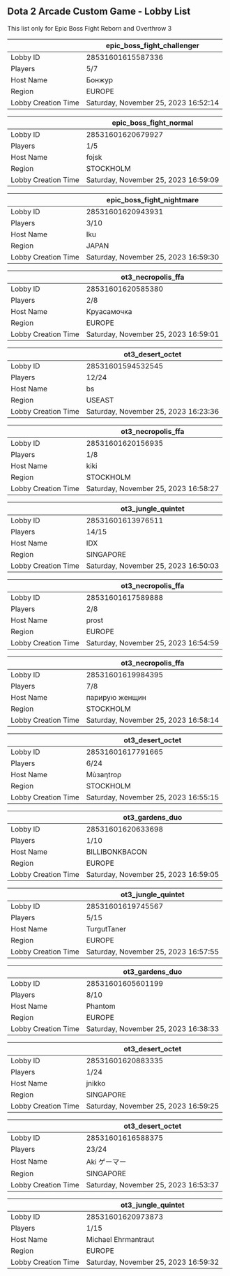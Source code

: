 ## Dota 2 Arcade Custom Game - Lobby List

This list only for Epic Boss Fight Reborn and Overthrow 3

|  | epic_boss_fight_challenger |
| ------ | ------ |
| Lobby ID | 28531601615587336 |
| Players | 5/7 |
| Host Name | Бонжур |
| Region | EUROPE |
| Lobby Creation Time | Saturday, November 25, 2023 16:52:14 |


|  | epic_boss_fight_normal |
| ------ | ------ |
| Lobby ID | 28531601620679927 |
| Players | 1/5 |
| Host Name | fojsk |
| Region | STOCKHOLM |
| Lobby Creation Time | Saturday, November 25, 2023 16:59:09 |


|  | epic_boss_fight_nightmare |
| ------ | ------ |
| Lobby ID | 28531601620943931 |
| Players | 3/10 |
| Host Name | Iku |
| Region | JAPAN |
| Lobby Creation Time | Saturday, November 25, 2023 16:59:30 |


|  | ot3_necropolis_ffa |
| ------ | ------ |
| Lobby ID | 28531601620585380 |
| Players | 2/8 |
| Host Name | Круасамочка |
| Region | EUROPE |
| Lobby Creation Time | Saturday, November 25, 2023 16:59:01 |


|  | ot3_desert_octet |
| ------ | ------ |
| Lobby ID | 28531601594532545 |
| Players | 12/24 |
| Host Name | bs |
| Region | USEAST |
| Lobby Creation Time | Saturday, November 25, 2023 16:23:36 |


|  | ot3_necropolis_ffa |
| ------ | ------ |
| Lobby ID | 28531601620156935 |
| Players | 1/8 |
| Host Name | kiki |
| Region | STOCKHOLM |
| Lobby Creation Time | Saturday, November 25, 2023 16:58:27 |


|  | ot3_jungle_quintet |
| ------ | ------ |
| Lobby ID | 28531601613976511 |
| Players | 14/15 |
| Host Name | IDX |
| Region | SINGAPORE |
| Lobby Creation Time | Saturday, November 25, 2023 16:50:03 |


|  | ot3_necropolis_ffa |
| ------ | ------ |
| Lobby ID | 28531601617589888 |
| Players | 2/8 |
| Host Name | prost |
| Region | EUROPE |
| Lobby Creation Time | Saturday, November 25, 2023 16:54:59 |


|  | ot3_necropolis_ffa |
| ------ | ------ |
| Lobby ID | 28531601619984395 |
| Players | 7/8 |
| Host Name | парирую женщин |
| Region | STOCKHOLM |
| Lobby Creation Time | Saturday, November 25, 2023 16:58:14 |


|  | ot3_desert_octet |
| ------ | ------ |
| Lobby ID | 28531601617791665 |
| Players | 6/24 |
| Host Name | Mùзaηtroρ |
| Region | STOCKHOLM |
| Lobby Creation Time | Saturday, November 25, 2023 16:55:15 |


|  | ot3_gardens_duo |
| ------ | ------ |
| Lobby ID | 28531601620633698 |
| Players | 1/10 |
| Host Name | BILLIBONKBACON |
| Region | EUROPE |
| Lobby Creation Time | Saturday, November 25, 2023 16:59:05 |


|  | ot3_jungle_quintet |
| ------ | ------ |
| Lobby ID | 28531601619745567 |
| Players | 5/15 |
| Host Name | TurgutTaner |
| Region | EUROPE |
| Lobby Creation Time | Saturday, November 25, 2023 16:57:55 |


|  | ot3_gardens_duo |
| ------ | ------ |
| Lobby ID | 28531601605601199 |
| Players | 8/10 |
| Host Name | Phantom |
| Region | EUROPE |
| Lobby Creation Time | Saturday, November 25, 2023 16:38:33 |


|  | ot3_desert_octet |
| ------ | ------ |
| Lobby ID | 28531601620883335 |
| Players | 1/24 |
| Host Name | jnikko |
| Region | SINGAPORE |
| Lobby Creation Time | Saturday, November 25, 2023 16:59:25 |


|  | ot3_desert_octet |
| ------ | ------ |
| Lobby ID | 28531601616588375 |
| Players | 23/24 |
| Host Name | Aki ゲーマー |
| Region | SINGAPORE |
| Lobby Creation Time | Saturday, November 25, 2023 16:53:37 |


|  | ot3_jungle_quintet |
| ------ | ------ |
| Lobby ID | 28531601620973873 |
| Players | 1/15 |
| Host Name | Michael Ehrmantraut |
| Region | EUROPE |
| Lobby Creation Time | Saturday, November 25, 2023 16:59:32 |


